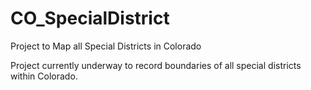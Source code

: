 # CO_SpecialDistrict
Project to Map all Special Districts in Colorado

Project currently underway to record boundaries of all special districts within Colorado.
